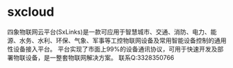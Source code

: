 # sxcloud
四象物联网云平台(SxLinks)是一款可应用于智慧城市、交通、消防、电力、能源、水务、水利、环保、气象、军事等工控物联网设备及常用智能设备控制的通用性设备接入平台。 平台实现了市面上99%的设备通讯协议，可用于快速开发及部署物联设备，是一整套物联网解决方案。 联系Q:3328350766
